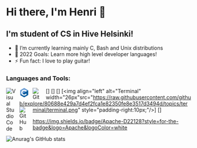 
<!--
**HenronenGIT/HenronenGIT** is a ✨ _special_ ✨ repository because its `README.md` (this file) appears on your GitHub profile.

Here are some ideas to get you started:

- 🔭 I’m currently working on ...
- 🌱 I’m currently learning ...
- 👯 I’m looking to collaborate on ...
- 🤔 I’m looking for help with ...
- 💬 Ask me about ...
- 📫 How to reach me: ...
- 😄 Pronouns: ...
- ⚡ Fun fact: ...
-->
# Hi there, I'm Henri 👋 

## I'm student of CS in Hive Helsinki!

- 🌱 I’m currently learning mainly C, Bash and Unix distributions
- 🥅 2022 Goals: Learn more high level developer languages!
- ⚡ Fun fact: I love to play guitar!

### Languages and Tools:

[<img align="left" alt="Visual Studio Code" width="26px" src="https://cdn.jsdelivr.net/gh/devicons/devicon/icons/vscode/vscode-original.svg" style="padding-right:10px;"/>]
[<img align="left" alt="C language" width="26px" src="https://raw.githubusercontent.com/devicons/devicon/master/icons/c/c-original.svg" style="padding-right:10px;" />]
[<img align="left" alt="Git" width="26px" src="https://cdn.jsdelivr.net/gh/devicons/devicon/icons/git/git-original.svg" style="padding-right:10px;" />]
[<img align="left" alt="Terminal" width="26px"src="https://raw.githubusercontent.com/github/explore/80688e429a7d4ef2fca1e82350fe8e3517d3494d/topics/terminal/terminal.png" style="padding-right:10px;"/>]
[<img align="left" alt="GitHub" width="26px" src="https://user-images.githubusercontent.com/3369400/139447912-e0f43f33-6d9f-45f8-be46-2df5bbc91289.png" style="padding-right:10px;" />]


https://img.shields.io/badge/Apache-D22128?style=for-the-badge&logo=Apache&logoColor=white

![Anurag's GitHub stats](https://github-readme-stats.vercel.app/api?username=HenronenGIT&show_icons=true&theme=tokyonight)

